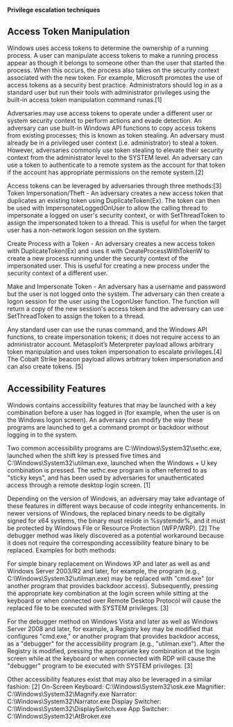 #### Privilege escalation techniques

## Access Token Manipulation 
 Windows uses access tokens to determine the ownership of a running process. A user can manipulate access tokens to make a running process appear as though it belongs to someone other than the user that started the process. When this occurs, the process also takes on the security context associated with the new token. For example, Microsoft promotes the use of access tokens as a security best practice. Administrators should log in as a standard user but run their tools with administrator privileges using the built-in access token manipulation command runas.[1]
 
 Adversaries may use access tokens to operate under a different user or system security context to perform actions and evade detection. An adversary can use built-in Windows API functions to copy access tokens from existing processes; this is known as token stealing. An adversary must already be in a privileged user context (i.e. administrator) to steal a token. However, adversaries commonly use token stealing to elevate their security context from the administrator level to the SYSTEM level. An adversary can use a token to authenticate to a remote system as the account for that token if the account has appropriate permissions on the remote system.[2]
 
 Access tokens can be leveraged by adversaries through three methods:[3]
Token Impersonation/Theft - An adversary creates a new access token that duplicates an existing token using DuplicateToken(Ex). The token can then be used with ImpersonateLoggedOnUser to allow the calling thread to impersonate a logged on user's security context, or with SetThreadToken to assign the impersonated token to a thread. This is useful for when the target user has a non-network logon session on the system.


Create Process with a Token - An adversary creates a new access token with DuplicateToken(Ex) and uses it with CreateProcessWithTokenW to create a new process running under the security context of the impersonated user. This is useful for creating a new process under the security context of a different user.

Make and Impersonate Token - An adversary has a username and password but the user is not logged onto the system. The adversary can then create a logon session for the user using the LogonUser function. The function will return a copy of the new session's access token and the adversary can use SetThreadToken to assign the token to a thread.

Any standard user can use the runas command, and the Windows API functions, to create impersonation tokens; it does not require access to an administrator account.
Metasploit’s Meterpreter payload allows arbitrary token manipulation and uses token impersonation to escalate privileges.[4] The Cobalt Strike beacon payload allows arbitrary token impersonation and can also create tokens. [5]



## Accessibility Features 
 Windows contains accessibility features that may be launched with a key combination before a user has logged in (for example, when the user is on the Windows logon screen). An adversary can modify the way these programs are launched to get a command prompt or backdoor without logging in to the system.
 
Two common accessibility programs are C:\Windows\System32\sethc.exe, launched when the shift key is pressed five times and C:\Windows\System32\utilman.exe, launched when the Windows + U key combination is pressed. The sethc.exe program is often referred to as "sticky keys", and has been used by adversaries for unauthenticated access through a remote desktop login screen. [1]

Depending on the version of Windows, an adversary may take advantage of these features in different ways because of code integrity enhancements. In newer versions of Windows, the replaced binary needs to be digitally signed for x64 systems, the binary must reside in %systemdir%\, and it must be protected by Windows File or Resource Protection (WFP/WRP). [2] The debugger method was likely discovered as a potential workaround because it does not require the corresponding accessibility feature binary to be replaced. Examples for both methods:

For simple binary replacement on Windows XP and later as well as and Windows Server 2003/R2 and later, for example, the program (e.g., C:\Windows\System32\utilman.exe) may be replaced with "cmd.exe" (or another program that provides backdoor access). Subsequently, pressing the appropriate key combination at the login screen while sitting at the keyboard or when connected over Remote Desktop Protocol will cause the replaced file to be executed with SYSTEM privileges. [3]

For the debugger method on Windows Vista and later as well as Windows Server 2008 and later, for example, a Registry key may be modified that configures "cmd.exe," or another program that provides backdoor access, as a "debugger" for the accessibility program (e.g., "utilman.exe"). After the Registry is modified, pressing the appropriate key combination at the login screen while at the keyboard or when connected with RDP will cause the "debugger" program to be executed with SYSTEM privileges. [3]

Other accessibility features exist that may also be leveraged in a similar fashion: [2]
On-Screen Keyboard: C:\Windows\System32\osk.exe
Magnifier: C:\Windows\System32\Magnify.exe
Narrator: C:\Windows\System32\Narrator.exe
Display Switcher: C:\Windows\System32\DisplaySwitch.exe
App Switcher: C:\Windows\System32\AtBroker.exe

